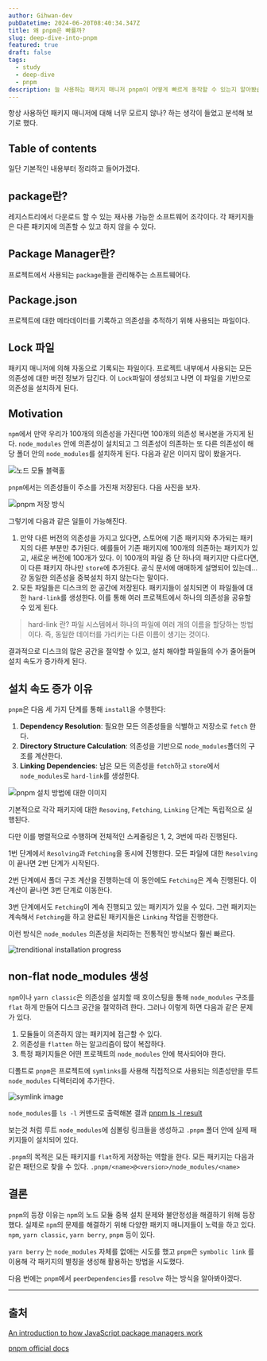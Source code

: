 ```yaml
---
author: Gihwan-dev
pubDatetime: 2024-06-20T08:40:34.347Z
title: 왜 pnpm은 빠를까?
slug: deep-dive-into-pnpm
featured: true
draft: false
tags:
  - study
  - deep-dive
  - pnpm
description: 늘 사용하는 패키지 매니저 pnpm이 어떻게 빠르게 동작할 수 있는지 알아봤습니다.
---
```


항상 사용하던 패키지 매니저에 대해 너무 모르지 않나? 하는 생각이 들었고 분석해 보기로 했다.

## Table of contents

일단 기본적인 내용부터 정리하고 들어가겠다.

## package란?

레지스트리에서 다운로드 할 수 있는 재사용 가능한 소프트웨어 조각이다. 각 패키지들은 다른 패키지에 의존할 수 있고 하지 않을 수 있다.

## Package Manager란?

프로젝트에서 사용되는 `package`들을 관리해주는 소프트웨어다.

## Package.json

프로젝트에 대한 메타데이터를 기록하고 의존성을 추적하기 위해 사용되는 파일이다.

## Lock 파일

패키지 매니저에 의해 자동으로 기록되는 파일이다. 프로젝트 내부에서 사용되는 모든 의존성에 대한 버전 정보가 담긴다. 이 `Lock`파일이 생성되고 나면 이 파일을 기반으로 의존성을 설치하게 된다.

## Motivation

`npm`에서 만약 우리가 100개의 의존성을 가진다면 100개의 의존성 복사본을 가지게 된다. `node_modules` 안에 의존성이 설치되고 그 의존성이 의존하는 또 다른 의존성이 해당 폴더 안의 `node_modules`를 설치하게 된다. 다음과 같은 이미지 많이 봤을거다.

![노드 모듈 블랙홀](node-blackhole-image.png)

`pnpm`에서는 의존성들이 주소를 가진채 저장된다. 다음 사진을 보자.

![pnpm 저장 방식](pnpm-content-addressable.png)

그렇기에 다음과 같은 일들이 가능해진다.

1. 만약 다른 버전의 의존성을 가지고 있다면, 스토어에 기존 패키지와 추가되는 패키지의 다른 부분만 추가된다. 예를들어 기존 패키지에 100개의 의존하는 패키지가 있고, 새로운 버전에 100개가 있다. 이 100개의 파일 중 단 하나의 패키지만 다르다면, 이 다른 패키지 하나만 `store`에 추가된다. 공식 문서에 애매하게 설명되어 있는데... 걍 동일한 의존성을 중복설치 하지 않는다는 말이다.
2. 모든 파일들은 디스크의 한 공간에 저장된다. 패키지들이 설치되면 이 파일들에 대한 `hard-link`를 생성한다. 이를 통해 여러 프로젝트에서 하나의 의존성을 공유할 수 있게 된다.

> hard-link 란?
> 파일 시스템에서 하나의 파일에 여러 개의 이름을 할당하는 방법이다. 즉, 동일한 데이터를 가리키는 다른 이름이 생기는 것이다.

결과적으로 디스크의 많은 공간을 절약할 수 있고, 설치 해야할 파일들의 수가 줄어들며 설치 속도가 증가하게 된다.

## 설치 속도 증가 이유

`pnpm`은 다음 세 가지 단계를 통해 `install`을 수행한다:

1. **Dependency Resolution**: 필요한 모든 의존성들을 식별하고 저장소로 `fetch` 한다.
2. **Directory Structure Calculation**: 의존성을 기반으로 `node_modules`폴더의 구조를 계산한다.
3. **Linking Dependencies**: 남은 모든 의존성을 `fetch`하고 `store`에서 `node_modules`로 `hard-link`를 생성한다.

![pnpm 설치 방법에 대한 이미지](boosting-install-speed-1.png)

기본적으로 각각 패키지에 대한 `Resoving`, `Fetching`, `Linking` 단계는 독립적으로 실행된다.

다만 이를 병렬적으로 수행하며 전체적인 스케줄링은 1, 2, 3번에 따라 진행된다.

1번 단계에서 `Resolving`과 `Fetching`을 동시에 진행한다. 모든 파일에 대한 `Resolving`이 끝나면 2번 단계가 시작된다.

2번 단계에서 폴더 구조 계산을 진행하는데 이 동안에도 `Fetching`은 계속 진행된다. 이 계산이 끝나면 3번 단계로 이동한다.

3번 단계에서도 `Fetching`이 계속 진행되고 있는 패키지가 있을 수 있다. 그런 패키지는 계속해서 `Fetching`을 하고 완료된 패키지들은 `Linking` 작업을 진행한다.

이런 방식은 `node_modules` 의존성을 처리하는 전통적인 방식보다 훨씬 빠르다.

![trenditional installation progress](trenditional-install-progress.png)

## non-flat node_modules 생성

`npm`이나 `yarn classic`은 의존성을 설치할 때 호이스팅을 통해 `node_modules` 구조를 `flat` 하게 만들어 디스크 공간을 절약하려 한다. 그러나 이렇게 하면 다음과 같은 문제가 있다.

1. 모듈들이 의존하지 않는 패키지에 접근할 수 있다.
2. 의존성을 `flatten` 하는 알고리즘이 많이 복잡하다.
3. 특정 패키지들은 어떤 프로젝트의 `node_modules` 안에 복사되어야 한다.

디폴트로 `pnpm`은 프로젝트에 `symlinks`를 사용해 직접적으로 사용되는 의존성만을 루트 `node_modules` 디렉터리에 추가한다.

![symlink image](symlinks-image.png)

`node_modules`를 `ls -l` 커맨드로 출력해본 결과
[pnpm ls -l result](pnpm-real-node-modules.png)

보는것 처럼 루트 `node_modules`에 심볼링 링크들을 생성하고 `.pnpm` 폴더 안에 실제 패키지들이 설치되어 있다.

`.pnpm`의 목적은 모든 패키지를 `flat`하게 저장하는 역할을 한다. 모든 패키지는 다음과 같은 패턴으로 찾을 수 있다. `.pnpm/<name>@<version>/node_modules/<name>`

## 결론

`pnpm`의 등장 이유는 `npm`의 노드 모듈 중복 설치 문제와 불안정성을 해결하기 위해 등장했다. 실제로 `npm`의 문제를 해결하기 위해 다양한 패키지 매니저들이 노력을 하고 있다. `npm`, `yarn classic`, `yarn berry`, `pnpm` 등이 있다.

`yarn berry` 는 `node_modules` 자체를 없애는 시도를 했고 `pnpm`은 `symbolic link` 를 이용해 각 패키지의 별칭을 생성해 활용하는 방법을 시도했다.

다음 번에는 `pnpm`에서 `peerDependencies`를 `resolve` 하는 방식을 알아봐야겠다.

---

## 출처

[An introduction to how JavaScript package managers work](https://medium.com/free-code-camp/javascript-package-managers-101-9afd926add0a)

[pnpm official docs](https://pnpm.io/motivation)
